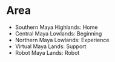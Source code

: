 # Area

- Southern Maya Highlands: Home
- Central Maya Lowlands: Beginning
- Northern Maya Lowlands: Experience
- Virtual Maya Lands: Support
- Robot Maya Lands: Robot

